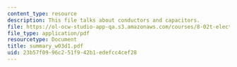 ```yaml
---
content_type: resource
description: This file talks about conductors and capacitors.
file: https://ol-ocw-studio-app-qa.s3.amazonaws.com/courses/8-02t-electricity-and-magnetism-spring-2005/23b57f0996c251f942b1edefcc4cef28_summary_w03d1.pdf
file_type: application/pdf
resourcetype: Document
title: summary_w03d1.pdf
uid: 23b57f09-96c2-51f9-42b1-edefcc4cef28
---
```

